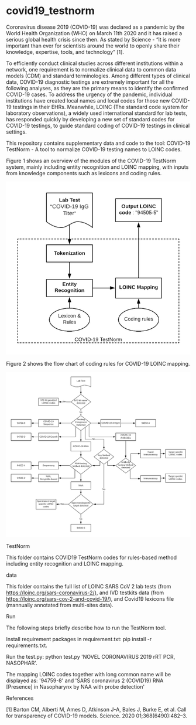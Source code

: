 # covid19_testnorm

Coronavirus disease 2019 (COVID-19) was declared as a pandemic by the World Health Organization (WHO) on March 11th 2020 and it has raised a serious global health crisis since then. As stated by Science - “it is more important than ever for scientists around the world to openly share their knowledge, expertise, tools, and technology” [1].

To efficiently conduct clinical studies across different institutions within a network, one requirement is to normalize clinical data to common data models (CDM) and standard terminologies. Among different types of clinical data, COVID-19 diagnostic testings are extremely important for all the following analyses, as they are the primary means to identify the confirmed COVID-19 cases. To address the urgency of the pandemic, individual institutions have created local names and local codes for those new COVID-19 testings in their EHRs. Meanwhile, LOINC (The standard code system for laboratory observations), a widely used international standard for lab tests, has responded quickly by developing a new set of standard codes for COVID-19 testings, to guide standard coding of COVID-19 testings in clinical settings. 

This repository contains supplementary data and code to the tool: COVID-19 TestNorm -  A tool to normalize COVID-19 testing names to LOINC codes.

Figure 1 shows an overview of the modules of the COVID-19 TestNorm system, mainly including entity recognition and LOINC mapping, with inputs from knowledge components such as lexicons and coding rules. 

![Alt text](/docs/overview.png?raw=true "Overview of COVID19 TestNorm")

Figure 2 shows the flow chart of coding rules for COVID-19 LOINC mapping. 

![Alt text](/docs/coding_rules.png?raw=true "Flow chart of Coding rules for COVID19 mapping")


TestNorm

This folder contains COVID19 TestNorm codes for rules-based method including entity recognition and LOINC mapping.

data

This folder contains the full list of LOINC SARS CoV 2 lab tests (from https://loinc.org/sars-coronavirus-2/), and IVD testkits data (from https://loinc.org/sars-cov-2-and-covid-19/), and Covid19 lexicons file (mannually annotated from multi-sites data).


Run

The following steps briefly describe how to run the TestNorm tool.

Install requirement packages in requirement.txt: pip install -r requirements.txt.

Run the test.py: python test.py 'NOVEL CORONAVIRUS 2019 rRT PCR, NASOPHAR'.

The mapping LOINC codes together with long common name will be displayed as: '94759-8' and 'SARS coronavirus 2 (COVID19) RNA [Presence] in Nasopharynx by NAA with probe detection'

References

[1] Barton CM, Alberti M, Ames D, Atkinson J-A, Bales J, Burke E, et al. Call for transparency of COVID-19 models. Science. 2020 01;368(6490):482–3.

